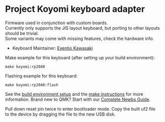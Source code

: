 # Project Koyomi keyboard adapter

Firmware used in conjunction with custom boards.  
Currently only supports the JIS layout keyboard, but porting to other layouts
should be trivial.  
Some variants may come with missing features, check the hardware info.  

* Keyboard Maintainer: [Exentio Kawasaki](https://github.com/Exentio)

Make example for this keyboard (after setting up your build environment):

    make koyomi:rp2040

Flashing example for this keyboard:

    make koyomi:rp2040:flash

See the [build environment setup](https://docs.qmk.fm/#/getting_started_build_tools) and the [make instructions](https://docs.qmk.fm/#/getting_started_make_guide) for more information. Brand new to QMK? Start with our [Complete Newbs Guide](https://docs.qmk.fm/#/newbs).

Pull down reset pin twice to enter bootloader mode. Copy the built uf2 file to the device by dragging the file to the new USB disk.
